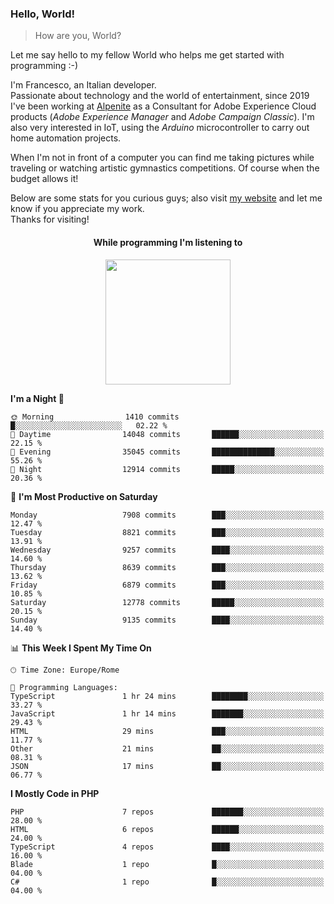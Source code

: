 ### Hello, World!

> How are you, World?

Let me say hello to my fellow World who helps me get started with programming :-)

I'm Francesco, an Italian developer.  
Passionate about technology and the world of entertainment, since 2019 I've been working at [Alpenite](https://www.alpenite.com) as a Consultant for Adobe Experience Cloud products (*Adobe Experience Manager* and *Adobe Campaign Classic*). I'm also very interested in IoT, using the *Arduino* microcontroller to carry out home automation projects.

When I'm not in front of a computer you can find me taking pictures while traveling or watching artistic gymnastics competitions. Of course when the budget allows it!

Below are some stats for you curious guys; also visit [my website](https://www.francescorega.eu) and let me know if you appreciate my work.  
Thanks for visiting!

<div align="center">
  <h4>While programming I'm listening to</h4>
  <a href="https://apps.francescorega.eu/now-playing/11147232609" target="_blank"><img src="https://apps.francescorega.eu/now-playing/11147232609" width="200"></a>
</div>

<!--START_SECTION:waka-->
**I'm a Night 🦉** 

```text
🌞 Morning                1410 commits        █░░░░░░░░░░░░░░░░░░░░░░░░   02.22 % 
🌆 Daytime                14048 commits       ██████░░░░░░░░░░░░░░░░░░░   22.15 % 
🌃 Evening                35045 commits       ██████████████░░░░░░░░░░░   55.26 % 
🌙 Night                  12914 commits       █████░░░░░░░░░░░░░░░░░░░░   20.36 % 
```
📅 **I'm Most Productive on Saturday** 

```text
Monday                   7908 commits        ███░░░░░░░░░░░░░░░░░░░░░░   12.47 % 
Tuesday                  8821 commits        ███░░░░░░░░░░░░░░░░░░░░░░   13.91 % 
Wednesday                9257 commits        ████░░░░░░░░░░░░░░░░░░░░░   14.60 % 
Thursday                 8639 commits        ███░░░░░░░░░░░░░░░░░░░░░░   13.62 % 
Friday                   6879 commits        ███░░░░░░░░░░░░░░░░░░░░░░   10.85 % 
Saturday                 12778 commits       █████░░░░░░░░░░░░░░░░░░░░   20.15 % 
Sunday                   9135 commits        ████░░░░░░░░░░░░░░░░░░░░░   14.40 % 
```


📊 **This Week I Spent My Time On** 

```text
🕑︎ Time Zone: Europe/Rome

💬 Programming Languages: 
TypeScript               1 hr 24 mins        ████████░░░░░░░░░░░░░░░░░   33.27 % 
JavaScript               1 hr 14 mins        ███████░░░░░░░░░░░░░░░░░░   29.43 % 
HTML                     29 mins             ███░░░░░░░░░░░░░░░░░░░░░░   11.77 % 
Other                    21 mins             ██░░░░░░░░░░░░░░░░░░░░░░░   08.31 % 
JSON                     17 mins             ██░░░░░░░░░░░░░░░░░░░░░░░   06.77 % 
```

**I Mostly Code in PHP** 

```text
PHP                      7 repos             ███████░░░░░░░░░░░░░░░░░░   28.00 % 
HTML                     6 repos             ██████░░░░░░░░░░░░░░░░░░░   24.00 % 
TypeScript               4 repos             ████░░░░░░░░░░░░░░░░░░░░░   16.00 % 
Blade                    1 repo              █░░░░░░░░░░░░░░░░░░░░░░░░   04.00 % 
C#                       1 repo              █░░░░░░░░░░░░░░░░░░░░░░░░   04.00 % 
```




<!--END_SECTION:waka-->
